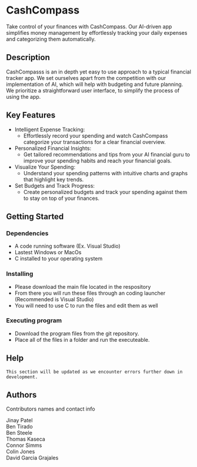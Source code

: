 # CashCompass

Take control of your finances with CashCompass. Our AI-driven app simplifies money management by effortlessly tracking your daily expenses and categorizing them automatically.

## Description

CashCompasss is an in depth yet easy to use approach to a typical financial tracker app. We set ourselves apart from the competition with our implementation of AI,
which will help with budgeting and future planning. We prioritize a straightforward user interface, to simplify the process of using the app.


## Key Features
 * Intelligent Expense Tracking:
    * Effortlessly record your spending and watch CashCompass categorize your transactions for a clear financial overview.
* Personalized Financial Insights:
    * Get tailored recommendations and tips from your AI financial guru to improve your spending habits and reach your financial goals.
* Visualize Your Spending:
    * Understand your spending patterns with intuitive charts and graphs that highlight key trends.
* Set Budgets and Track Progress:
    *  Create personalized budgets and track your spending against them to stay on top of your finances.

## Getting Started

### Dependencies

* A code running software (Ex. Visual Studio)
* Lastest Windows or MacOs
* C installed to your operating system

### Installing

* Please download the main file located in the respository
* From there you will run these files through an coding launcher (Recommended is Visual Studio)
* You will need to use C to run the files and edit them as well

### Executing program

* Download the program files from the git repository. 
* Place all of the files in a folder and run the executeable.

## Help

```
This section will be updated as we encounter errors further down in development.
```

## Authors

Contributors names and contact info

Jinay Patel\
Ben Tirado\
Ben Steele\
Thomas Kaseca\
Connor Simms\
Colin Jones\
David Garcia Grajales


